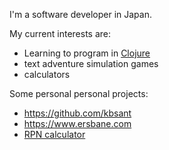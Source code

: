 I'm a software developer in Japan.

My current interests are:

* Learning to program in [Clojure](https://www.clojure.org)
* text adventure simulation games
* calculators

Some personal personal projects:

* <https://github.com/kbsant>
* <https://www.ersbane.com>
* [RPN calculator](./rpcalc.html)

